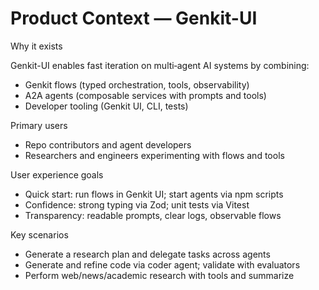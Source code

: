 # Product Context — Genkit-UI

Why it exists

Genkit-UI enables fast iteration on multi‑agent AI systems by combining:

- Genkit flows (typed orchestration, tools, observability)
- A2A agents (composable services with prompts and tools)
- Developer tooling (Genkit UI, CLI, tests)

Primary users

- Repo contributors and agent developers
- Researchers and engineers experimenting with flows and tools

User experience goals

- Quick start: run flows in Genkit UI; start agents via npm scripts
- Confidence: strong typing via Zod; unit tests via Vitest
- Transparency: readable prompts, clear logs, observable flows

Key scenarios

- Generate a research plan and delegate tasks across agents
- Generate and refine code via coder agent; validate with evaluators
- Perform web/news/academic research with tools and summarize
